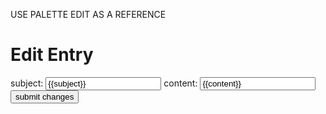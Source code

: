 USE PALETTE EDIT AS A REFERENCE
<!DOCTYPE html>
<html lang="en">
<head>
  <meta charset="UTF-8">
  <meta name="viewport" content="width=device-width, initial-scale=1.0">
  <meta http-equiv="X-UA-Compatible" content="ie=edge">
  <title>Document</title>
</head>
<body>
  <h1>Edit Entry</h1>
  <form action="/colors/{{id}}?_method=PUT" method="post">
    <label for="subject">
      subject: <input type="text" name="subject" id="subject" value="{{subject}}">
    </label>
    <label for="content">
      content: <input type="text" name="content" id="content" value="{{content}}">
    </label>
    <button type="submit">submit changes</button>
  </form>
</body>
</html>